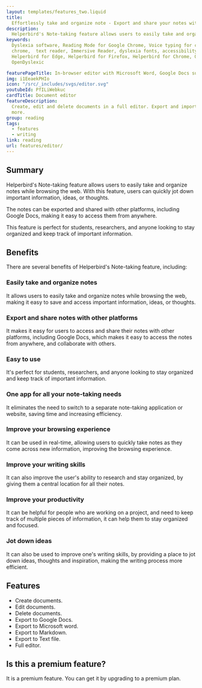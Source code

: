 ```yaml
---
layout: templates/features_two.liquid
title:
  Effortlessly take and organize note - Export and share your notes with other platforms
description:
  Helperbird's Note-taking feature allows users to easily take and organize notes while browsing the web. With this feature, users can quickly jot down important information, ideas, or thoughts. The notes can be exported and shared with other platforms, including Google Docs, making it easy to access them from anywhere. This feature is perfect for students, researchers, and anyone looking to stay organized and keep track of important information.
keywords:
  Dyslexia software, Reading Mode for Google Chrome, Voice typing for chrome, Text to speech for
  chrome,  text reader, Immersive Reader, dyslexia fonts, accessibility software, dyslexia software,
  Helperbird for Edge, Helperbird for Firefox, Helperbird for Chrome, Opendyslexic for Chrome,
  OpenDyslexic

featurePageTitle: In-browser editor with Microsoft Word, Google Docs support
img: i1EeaekPHIo
icon: "/src/_includes/svgs/editor.svg"
youtubeId: PfILiWebkuc
cardTitle: Document editor
featureDescription:
  Create, edit and delete documents in a full editor. Export and import to Google docs, Markdown and
  more.
group: reading
tags: 
  - features
  - writing
link: reading
url: features/editor/
---
```




## Summary
Helperbird's Note-taking feature allows users to easily take and organize notes while browsing the web. With this feature, users can quickly jot down important information, ideas, or thoughts. 

The notes can be exported and shared with other platforms, including Google Docs, making it easy to access them from anywhere. 

This feature is perfect for students, researchers, and anyone looking to stay organized and keep track of important information.


## Benefits
There are several benefits of Helperbird's Note-taking feature, including:

### Easily take and organize notes
It allows users to easily take and organize notes while browsing the web, making it easy to save and access important information, ideas, or thoughts.

### Export and share notes with other platforms
It makes it easy for users to access and share their notes with other platforms, including Google Docs, which makes it easy to access the notes from anywhere, and collaborate with others.


### Easy to use
It's perfect for students, researchers, and anyone looking to stay organized and keep track of important information.

### One app for all your note-taking needs
It eliminates the need to switch to a separate note-taking application or website, saving time and increasing efficiency.

### Improve your browsing experience
It can be used in real-time, allowing users to quickly take notes as they come across new information, improving the browsing experience.

### Improve your writing skills
It can also improve the user's ability to research and stay organized, by giving them a central location for all their notes.

### Improve your productivity
It can be helpful for people who are working on a project, and need to keep track of multiple pieces of information, it can help them to stay organized and focused.

### Jot down ideas
It can also be used to improve one's writing skills, by providing a place to jot down ideas, thoughts and inspiration, making the writing process more efficient.


## Features
     
- Create documents.
- Edit documents.
- Delete documents.
- Export to Google Docs.
- Export to Microsoft word.
- Export to Markdown.
- Export to Text file.
- Full editor.

## Is this a premium feature?
It is a premium feature. You can get it by upgrading to a premium plan.



























